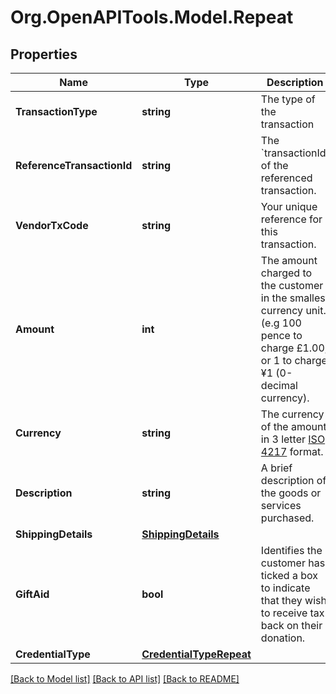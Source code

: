 # Org.OpenAPITools.Model.Repeat

## Properties

Name | Type | Description | Notes
------------ | ------------- | ------------- | -------------
**TransactionType** | **string** | The type of the transaction | [optional] 
**ReferenceTransactionId** | **string** | The &#x60;transactionId&#x60; of the referenced transaction. | [optional] 
**VendorTxCode** | **string** | Your unique reference for this transaction. | [optional] 
**Amount** | **int** | The amount charged to the customer in the smallest currency unit. (e.g 100 pence to charge £1.00, or 1 to charge ¥1 (0-decimal currency). | [optional] 
**Currency** | **string** | The currency of the amount in 3 letter [ISO 4217](https://en.wikipedia.org/wiki/ISO_4217) format. | [optional] 
**Description** | **string** | A brief description of the goods or services purchased. | [optional] 
**ShippingDetails** | [**ShippingDetails**](ShippingDetails.md) |  | [optional] 
**GiftAid** | **bool** | Identifies the customer has ticked a box to indicate that they wish to receive tax back on their donation. | [optional] [default to false]
**CredentialType** | [**CredentialTypeRepeat**](CredentialTypeRepeat.md) |  | [optional] 

[[Back to Model list]](../README.md#documentation-for-models) [[Back to API list]](../README.md#documentation-for-api-endpoints) [[Back to README]](../README.md)

